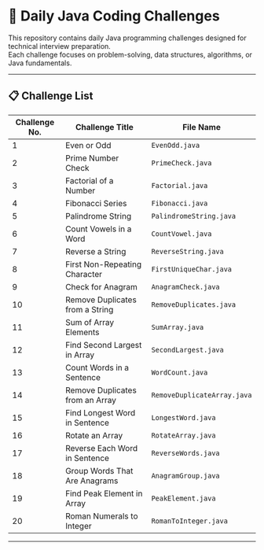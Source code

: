 # 🧠 Daily Java Coding Challenges

This repository contains daily Java programming challenges designed for technical interview preparation.  
Each challenge focuses on problem-solving, data structures, algorithms, or Java fundamentals.

---

## 📋 Challenge List

| Challenge No. | Challenge Title                         | File Name                     |
|---------------|------------------------------------------|-------------------------------|
| 1             | Even or Odd                              | `EvenOdd.java`                |
| 2             | Prime Number Check                       | `PrimeCheck.java`             |
| 3             | Factorial of a Number                    | `Factorial.java`              |
| 4             | Fibonacci Series                         | `Fibonacci.java`              |
| 5             | Palindrome String                        | `PalindromeString.java`       |
| 6             | Count Vowels in a Word                   | `CountVowel.java`             |
| 7             | Reverse a String                         | `ReverseString.java`          |
| 8             | First Non-Repeating Character            | `FirstUniqueChar.java`        |
| 9             | Check for Anagram                        | `AnagramCheck.java`           |
| 10            | Remove Duplicates from a String          | `RemoveDuplicates.java`       |
| 11            | Sum of Array Elements                    | `SumArray.java`               |
| 12            | Find Second Largest in Array             | `SecondLargest.java`          |
| 13            | Count Words in a Sentence                | `WordCount.java`              |
| 14            | Remove Duplicates from an Array          | `RemoveDuplicateArray.java`   |
| 15            | Find Longest Word in Sentence            | `LongestWord.java`            |
| 16            | Rotate an Array                          | `RotateArray.java`            |
| 17            | Reverse Each Word in Sentence            | `ReverseWords.java`           |
| 18            | Group Words That Are Anagrams            | `AnagramGroup.java`           |
| 19            | Find Peak Element in Array               | `PeakElement.java`            |
| 20            | Roman Numerals to Integer                | `RomanToInteger.java`         |

---

